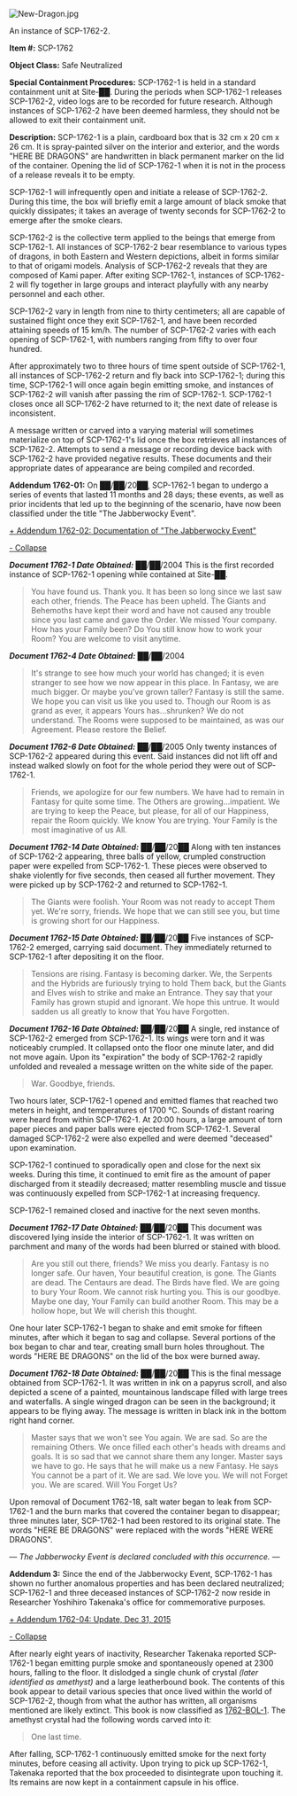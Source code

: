 ![New-Dragon.jpg](http://scp-wiki.wdfiles.com/local--files/scp-1762/New-Dragon.jpg)

An instance of SCP-1762-2.

**Item #:** SCP-1762

**Object Class:** Safe Neutralized

**Special Containment Procedures:** SCP-1762-1 is held in a standard containment unit at Site-██. During the periods when SCP-1762-1 releases SCP-1762-2, video logs are to be recorded for future research. Although instances of SCP-1762-2 have been deemed harmless, they should not be allowed to exit their containment unit.

**Description:** SCP-1762-1 is a plain, cardboard box that is 32 cm x 20 cm x 26 cm. It is spray-painted silver on the interior and exterior, and the words "HERE BE DRAGONS" are handwritten in black permanent marker on the lid of the container. Opening the lid of SCP-1762-1 when it is not in the process of a release reveals it to be empty.

SCP-1762-1 will infrequently open and initiate a release of SCP-1762-2. During this time, the box will briefly emit a large amount of black smoke that quickly dissipates; it takes an average of twenty seconds for SCP-1762-2 to emerge after the smoke clears.

SCP-1762-2 is the collective term applied to the beings that emerge from SCP-1762-1. All instances of SCP-1762-2 bear resemblance to various types of dragons, in both Eastern and Western depictions, albeit in forms similar to that of origami models. Analysis of SCP-1762-2 reveals that they are composed of Kami paper. After exiting SCP-1762-1, instances of SCP-1762-2 will fly together in large groups and interact playfully with any nearby personnel and each other.

SCP-1762-2 vary in length from nine to thirty centimeters; all are capable of sustained flight once they exit SCP-1762-1, and have been recorded attaining speeds of 15 km/h. The number of SCP-1762-2 varies with each opening of SCP-1762-1, with numbers ranging from fifty to over four hundred.

After approximately two to three hours of time spent outside of SCP-1762-1, all instances of SCP-1762-2 return and fly back into SCP-1762-1; during this time, SCP-1762-1 will once again begin emitting smoke, and instances of SCP-1762-2 will vanish after passing the rim of SCP-1762-1. SCP-1762-1 closes once all SCP-1762-2 have returned to it; the next date of release is inconsistent.

A message written or carved into a varying material will sometimes materialize on top of SCP-1762-1's lid once the box retrieves all instances of SCP-1762-2. Attempts to send a message or recording device back with SCP-1762-2 have provided negative results. These documents and their appropriate dates of appearance are being compiled and recorded.

**Addendum 1762-01:** On ██/██/20██, SCP-1762-1 began to undergo a series of events that lasted 11 months and 28 days; these events, as well as prior incidents that led up to the beginning of the scenario, have now been classified under the title "The Jabberwocky Event".

[+ Addendum 1762-02: Documentation of "The Jabberwocky Event"](javascript:;)

[\- Collapse](javascript:;)

_**Document 1762-1 Date Obtained:**_ ██/██/2004 This is the first recorded instance of SCP-1762-1 opening while contained at Site-██.

> You have found us. Thank you. It has been so long since we last saw each other, friends. The Peace has been upheld. The Giants and Behemoths have kept their word and have not caused any trouble since you last came and gave the Order. We missed Your company. How has your Family been? Do You still know how to work your Room? You are welcome to visit anytime.

_**Document 1762-4 Date Obtained:**_ ██/██/2004

> It's strange to see how much your world has changed; it is even stranger to see how we now appear in this place. In Fantasy, we are much bigger. Or maybe you've grown taller? Fantasy is still the same. We hope you can visit us like you used to. Though our Room is as grand as ever, it appears Yours has…shrunken? We do not understand. The Rooms were supposed to be maintained, as was our Agreement. Please restore the Belief.

_**Document 1762-6 Date Obtained:**_ ██/██/2005 Only twenty instances of SCP-1762-2 appeared during this event. Said instances did not lift off and instead walked slowly on foot for the whole period they were out of SCP-1762-1.

> Friends, we apologize for our few numbers. We have had to remain in Fantasy for quite some time. The Others are growing…impatient. We are trying to keep the Peace, but please, for all of our Happiness, repair the Room quickly. We know You are trying. Your Family is the most imaginative of us All.

_**Document 1762-14 Date Obtained:**_ ██/██/20██ Along with ten instances of SCP-1762-2 appearing, three balls of yellow, crumpled construction paper were expelled from SCP-1762-1. These pieces were observed to shake violently for five seconds, then ceased all further movement. They were picked up by SCP-1762-2 and returned to SCP-1762-1.

> The Giants were foolish. Your Room was not ready to accept Them yet. We're sorry, friends. We hope that we can still see you, but time is growing short for our Happiness.

_**Document 1762-15 Date Obtained:**_ ██/██/20██ Five instances of SCP-1762-2 emerged, carrying said document. They immediately returned to SCP-1762-1 after depositing it on the floor.

> Tensions are rising. Fantasy is becoming darker. We, the Serpents and the Hybrids are furiously trying to hold Them back, but the Giants and Elves wish to strike and make an Entrance. They say that your Family has grown stupid and ignorant. We hope this untrue. It would sadden us all greatly to know that You have Forgotten.

_**Document 1762-16 Date Obtained:**_ ██/██/20██ A single, red instance of SCP-1762-2 emerged from SCP-1762-1. Its wings were torn and it was noticeably crumpled. It collapsed onto the floor one minute later, and did not move again. Upon its "expiration" the body of SCP-1762-2 rapidly unfolded and revealed a message written on the white side of the paper.

> War. Goodbye, friends.

Two hours later, SCP-1762-1 opened and emitted flames that reached two meters in height, and temperatures of 1700 °C. Sounds of distant roaring were heard from within SCP-1762-1. At 20:00 hours, a large amount of torn paper pieces and paper balls were ejected from SCP-1762-1. Several damaged SCP-1762-2 were also expelled and were deemed "deceased" upon examination.

SCP-1762-1 continued to sporadically open and close for the next six weeks. During this time, it continued to emit fire as the amount of paper discharged from it steadily decreased; matter resembling muscle and tissue was continuously expelled from SCP-1762-1 at increasing frequency.

SCP-1762-1 remained closed and inactive for the next seven months.

_**Document 1762-17 Date Obtained:**_ ██/██/20██ This document was discovered lying inside the interior of SCP-1762-1. It was written on parchment and many of the words had been blurred or stained with blood.

> Are you still out there, friends? We miss you dearly. Fantasy is no longer safe. Our haven, Your beautiful creation, is gone. The Giants are dead. The Centaurs are dead. The Birds have fled. We are going to bury Your Room. We cannot risk hurting you. This is our goodbye. Maybe one day, Your Family can build another Room. This may be a hollow hope, but We will cherish this thought.

One hour later SCP-1762-1 began to shake and emit smoke for fifteen minutes, after which it began to sag and collapse. Several portions of the box began to char and tear, creating small burn holes throughout. The words "HERE BE DRAGONS" on the lid of the box were burned away.

_**Document 1762-18 Date Obtained:**_ ██/██/20██ This is the final message obtained from SCP-1762-1. It was written in ink on a papyrus scroll, and also depicted a scene of a painted, mountainous landscape filled with large trees and waterfalls. A single winged dragon can be seen in the background; it appears to be flying away. The message is written in black ink in the bottom right hand corner.

> Master says that we won't see You again. We are sad. So are the remaining Others. We once filled each other's heads with dreams and goals. It is so sad that we cannot share them any longer. Master says we have to go. He says that he will make us a new Fantasy. He says You cannot be a part of it. We are sad. We love you. We will not Forget you. We are scared. Will You Forget Us?

Upon removal of Document 1762-18, salt water began to leak from SCP-1762-1 and the burn marks that covered the container began to disappear; three minutes later, SCP-1762-1 had been restored to its original state. The words "HERE BE DRAGONS" were replaced with the words "HERE WERE DRAGONS".

— _The Jabberwocky Event is declared concluded with this occurrence._ —

**Addendum 3:** Since the end of the Jabberwocky Event, SCP-1762-1 has shown no further anomalous properties and has been declared neutralized; SCP-1762-1 and three deceased instances of SCP-1762-2 now reside in Researcher Yoshihiro Takenaka's office for commemorative purposes.

[+ Addendum 1762-04: Update, Dec 31, 2015](javascript:;)

[\- Collapse](javascript:;)

After nearly eight years of inactivity, Researcher Takenaka reported SCP-1762-1 began emitting purple smoke and spontaneously opened at 2300 hours, falling to the floor. It dislodged a single chunk of crystal _(later identified as amethyst)_ and a large leatherbound book. The contents of this book appear to detail various species that once lived within the world of SCP-1762-2, though from what the author has written, all organisms mentioned are likely extinct. This book is now classified as [1762-BOL-1](/beasts-of-the-old-letters). The amethyst crystal had the following words carved into it:

> One last time.

After falling, SCP-1762-1 continuously emitted smoke for the next forty minutes, before ceasing all activity. Upon trying to pick up SCP-1762-1, Takenaka reported that the box proceeded to disintegrate upon touching it. Its remains are now kept in a containment capsule in his office.